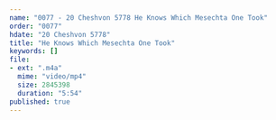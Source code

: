 ```yaml
---
name: "0077 - 20 Cheshvon 5778 He Knows Which Mesechta One Took"
order: "0077"
hdate: "20 Cheshvon 5778"
title: "He Knows Which Mesechta One Took"
keywords: []
file:
- ext: ".m4a"
  mime: "video/mp4"
  size: 2845398
  duration: "5:54"
published: true
---
```


